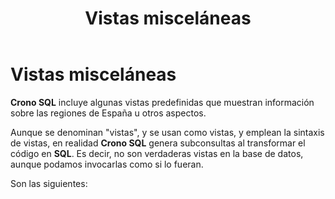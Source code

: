 ﻿---
title: "Vistas misceláneas"
---


# Vistas misceláneas



**Crono SQL** incluye algunas vistas predefinidas que muestran información sobre las regiones de España u otros aspectos.

Aunque se denominan "vistas", y se usan como vistas, y emplean la sintaxis de vistas, en realidad **Crono SQL** genera subconsultas al transformar el código en **SQL**. Es decir, no son verdaderas vistas en la base de datos, aunque podamos invocarlas como si lo fueran.

Son las siguientes:

<section-index />

